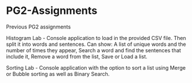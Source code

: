 # PG2-Assignments
Previous PG2 assignments

Histogram Lab - Console application to load in the provided CSV file. Then split it into words and sentences. Can show: A list of unique words and the number of times they appear, Search a word and find the sentences that include it, Remove a word from the list, Save or Load a list.

Sorting Lab - Console application with the option to sort a list using Merge or Bubble sorting as well as Binary Search.
